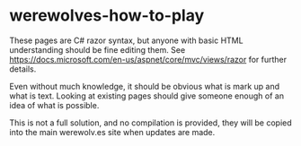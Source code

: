 # werewolves-how-to-play

These pages are C# razor syntax, but anyone with basic HTML understanding should be fine editing them. See https://docs.microsoft.com/en-us/aspnet/core/mvc/views/razor for further details. 

Even without much knowledge, it should be obvious what is mark up and what is text. Looking at existing pages should give someone enough of an idea of what is possible.

This is not a full solution, and no compilation is provided, they will be copied into the main werewolv.es site when updates are made.
